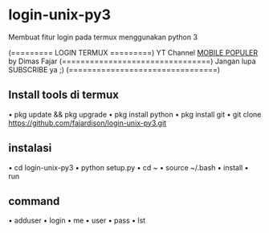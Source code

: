 # login-unix-py3
Membuat fitur login pada termux menggunakan python 3

(========= LOGIN TERMUX =========)
     YT Channel [MOBILE POPULER](https://youtube.com/@MobilePopuler?si=DNT7hqpYVkofx49l)
          by Dimas Fajar
(================================)
    Jangan lupa SUBSCRIBE ya ;)
(================================)

## Install tools di termux
• pkg update && pkg upgrade
• pkg install python
• pkg install git
• git clone https://github.com/fajardison/login-unix-py3.git

## instalasi
• cd login-unix-py3
• python setup.py
• cd ~
• source ~/.bash
• install
• run

## command
• adduser
• login
• me
• user
• pass
• lst
